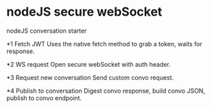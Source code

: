 # nodeJS secure webSocket
nodeJS conversation starter

*1 Fetch JWT
Uses the native fetch method to grab a token, waits for response.

*2 WS request
Open secure webSocket with auth header.

*3 Request new conversation
Send custom convo request.

*4 Publish to conversation
Digest convo response, build convo JSON, publish to convo endpoint.
